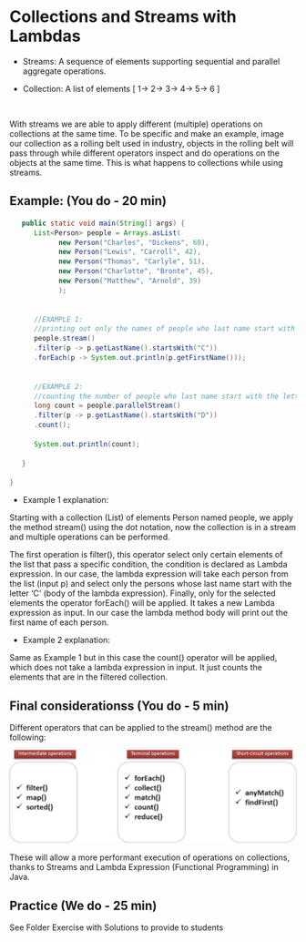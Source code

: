 # Collections and Streams with Lambdas 

* Streams: A sequence of elements supporting sequential and parallel
aggregate operations.

* Collection: A list of elements \[ 1-\> 2-\> 3-\> 4-\> 5-\> 6 ]

 

With streams we are able to apply different (multiple) operations on
collections at the same time. To be specific and make an example, image
our collection as a rolling belt used in industry, objects in the
rolling belt will pass through while different operators inspect and do
operations on the objects at the same time. This is what happens to
collections while using streams.

## Example: (You do - 20 min)

```java
   public static void main(String[] args) {
      List<Person> people = Arrays.asList(
            new Person("Charles", "Dickens", 60),
            new Person("Lewis", "Carroll", 42),
            new Person("Thomas", "Carlyle", 51),
            new Person("Charlotte", "Bronte", 45),
            new Person("Matthew", "Arnold", 39)
            );


      //EXAMPLE 1:
      //printing out only the names of people who last name start with the letter C
      people.stream()
      .filter(p -> p.getLastName().startsWith("C"))
      .forEach(p -> System.out.println(p.getFirstName()));
      
      
      //EXAMPLE 2:
      //counting the number of people who last name start with the letter D
      long count = people.parallelStream()
      .filter(p -> p.getLastName().startsWith("D"))
      .count();
      
      System.out.println(count);

   }

}
```

* Example 1 explanation:

Starting with a collection (List) of elements Person named people, we
apply the method stream() using the dot notation, now the collection is
in a stream and multiple operations can be performed.

The first operation is filter(), this operator select only certain
elements of the list that pass a specific condition, the condition is
declared as Lambda expression. In our case, the lambda expression will
take each person from the list (input p) and select only the persons whose last
name start with the letter ‘C’ (body of the lambda expression).
Finally, only for the selected elements the operator forEach() will be
applied. It takes a new Lambda expression as input. In our case the
lambda method body will print out the first name of each person.

* Example 2 explanation:

Same as Example 1 but in this case the count() operator will be applied,
which does not take a lambda expression in input. It just counts the
elements that are in the filtered collection.


## Final considerationss (You do - 5 min)


Different operators that can be applied to the stream() method are the
following:


<span style="mso-no-proof:yes">![](images.fld/image01.png)</span>


These will allow a more performant execution of operations on
collections, thanks to Streams and Lambda Expression (Functional
Programming) in Java.



## Practice (We do - 25 min)
See Folder Exercise with Solutions to provide to students 
